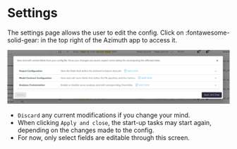 # Settings

The settings page allows the user to edit the config.
Click on :fontawesome-solid-gear: in the top right of the Azimuth app to access it.

![Screenshot](../_static/images/settings.png)

* `Discard` any current modifications if you change your mind.
* When clicking `Apply and close`, the start-up tasks may start again, depending on the changes made to the config.
* For now, only select fields are editable through this screen.
